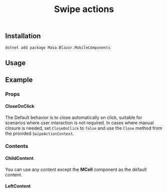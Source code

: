 ﻿---
title: Swipe actions
desc: "Add swipe actions to content, commonly used with the [MCell](/blazor/mobiles/cell) component."
release: v1.11.0
related:
  - /blazor/mobiles/cell
---

## Installation

```shell
dotnet add package Masa.Blazor.MobileComponents
```

## Usage

<masa-example file="Examples.mobiles.swipe_actions.Usage"></masa-example>

## Example

### Props

#### CloseOnClick

The Default behavior is to close automatically on click, suitable for scenarios where user interaction is not required.
In cases where manual closure is needed, set `CloseOnClick` to `false` and use the `Close` method from the provided
`SwipeActionContext`.

<masa-example file="Examples.mobiles.swipe_actions.CloseOnClick"></masa-example>

### Contents

#### ChildContent

You can use any content except the **MCell** component as the default content.
<masa-example file="Examples.mobiles.swipe_actions.ChildContent"></masa-example>

#### LeftContent
<masa-example file="Examples.mobiles.swipe_actions.LeftContent"></masa-example>
